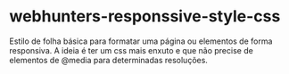 # webhunters-responssive-style-css
Estilo de folha básica para formatar uma página ou elementos de forma responsiva. A ideia é ter um css mais enxuto e que não precise de elementos de @media para determinadas resoluções.
